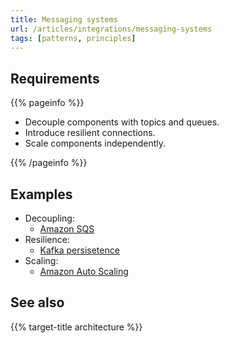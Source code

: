 ```yaml
---
title: Messaging systems
url: /articles/integrations/messaging-systems
tags: [patterns, principles]
---
```


## Requirements

{{% pageinfo %}}

* Decouple components with topics and queues.
* Introduce resilient connections.
* Scale components independently.

{{% /pageinfo %}}

## Examples

* Decoupling:
  * [Amazon SQS](https://docs.aws.amazon.com/AWSSimpleQueueService/latest/SQSDeveloperGuide/welcome.html)
* Resilience:
  * [Kafka persisetence](https://kafka.apache.org/documentation/#persistence)
* Scaling:
  * [Amazon Auto Scaling](https://docs.aws.amazon.com/autoscaling/ec2/userguide/as-using-sqs-queue.html)

## See also

{{% target-title architecture %}}
